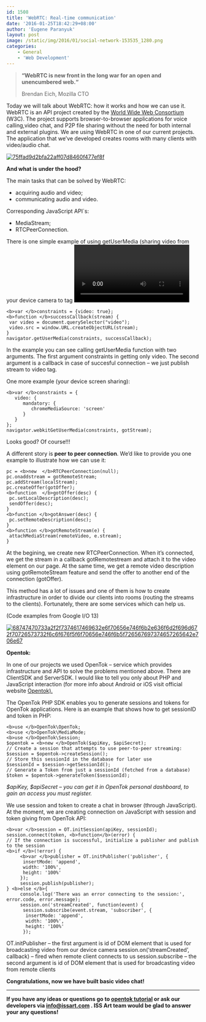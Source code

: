 ```yaml
---
id: 1508
title: 'WebRTC: Real-time communication'
date: '2016-01-25T18:42:29+08:00'
author: 'Eugene Paranyuk'
layout: post
image: /static/img/2016/01/social-network-153535_1280.png
categories:
    - General
    - 'Web Development'
---
```


> **“WebRTC is new front in the long war for an open and unencumbered web.“**
> 
>  Brendan Eich, Mozilla CTO

Today we will talk about WebRTC: how it works and how we can use it. WebRTC is an API project created by the [World Wide Web Consortium](https://en.wikipedia.org/wiki/World_Wide_Web_Consortium) (W3C). The project supports browser-to-browser applications for voice calling,video chat, and P2P file sharing without the need for both internal and external plugins. We are using WebRTC in one of our current projects. The application that we’ve developed creates rooms with many clients with video/audio chat.

[![75ffad9d2bfa22aff07d8460f477ef8f](/static/img/2016/01/75ffad9d2bfa22aff07d8460f477ef8f-300x160.png)](/static/img/2016/01/75ffad9d2bfa22aff07d8460f477ef8f.png)

**And what is under the hood?**

The main tasks that can be solved by WebRTC:

- acquiring audio and video;
- communicating audio and video.

Сorresponding JavaScript API`s:

- MediaStream;
- RTCPeerConnection.

There is one simple example of using getUserMedia (sharing video from your device camera to tag <video>):

```
<b>var </b>constraints = {video: true};
<b>function </b>successCallback(stream) {
 var video = document.querySelector("video");
 video.src = window.URL.createObjectURL(stream);
}
navigator.getUserMedia(constraints, successCallback);
```

In the example you can see calling getUserMedia function with two arguments. The first argument constraints in getting only video. The second argument is a callback in case of succesful connection – we just publish stream to video tag.

One more example (your device screen sharing):

```
<b>var </b>constraints = {
   video: {
      mandatory: {
         chromeMediaSource: 'screen'
      }
   }
};
navigator.webkitGetUserMedia(constraints, gotStream);
```

Looks good? Of course!!!

A different story is **peer to peer connection**. We’d like to provide you one example to illustrate how we can use it:

```
pc = <b>new  </b>RTCPeerConnection(null);
pc.onaddstream = gotRemoteStream;
pc.addStream(localStream);
pc.createOffer(gotOffer);
<b>function  </b>gotOffer(desc) {
 pc.setLocalDescription(desc);
 sendOffer(desc);
}
<b>function </b>gotAnswer(desc) {
 pc.setRemoteDescription(desc);
}
<b>function </b>gotRemoteStream(e) {
 attachMediaStream(remoteVideo, e.stream);
}
```

At the begining, we create new RTCPeerConnection. When it’s connected, we get the stream in a callback gotRemotestream and attach it to the video element on our page. At the same time, we get a remote video description using gotRemoteStream feature and send thе offer to another end of the connection (gotOffer).

This method has a lot of issues and one of them is how to create infrastructure in order to divide our clients into rooms (routing the streams to the clients). Fortunately, there are some services which can help us.

(Code examples from Google I/O 13)

[![68747470733a2f2f7374617469632e6f70656e746f6b2e636f6d2f696d672f70726573732f6c6f676f5f6f70656e746f6b5f726567697374657265642e706e67](/static/img/2016/01/68747470733a2f2f7374617469632e6f70656e746f6b2e636f6d2f696d672f70726573732f6c6f676f5f6f70656e746f6b5f726567697374657265642e706e67-300x90.png)](/static/img/2016/01/68747470733a2f2f7374617469632e6f70656e746f6b2e636f6d2f696d672f70726573732f6c6f676f5f6f70656e746f6b5f726567697374657265642e706e67.png)

**Opentok:**

In one of our projects we used OpenTok – service which provides infrastructure and API to solve the problems mentioned above. There are ClientSDK and ServerSDK. I would like to tell you only about PHP and JavaScript interaction (for more info about Android or iOS visit official website [Opentok).](https://tokbox.com/developer/tutorials/)

The OpenTok PHP SDK enables you to generate sessions and tokens for OpenTok applications. Here is an example that shows how to get sessionID and token in PHP:

```
<b>use </b>OpenTok\OpenTok;
<b>use </b>OpenTok\MediaMode;
<b>use </b>OpenTok\Session;
$opentok = <b>new </b>OpenTok($apiKey, $apiSecret);
// Create a session that attempts to use peer-to-peer streaming:
$session = $opentok->createSession();
// Store this sessionId in the database for later use
$sessionId = $session->getSessionId();
// Generate a Token from just a sessionId (fetched from a database)
$token = $opentok->generateToken($sessionId);
```

*$apiKey, $apiSecret – you can get it in OpenTok personal dashboard, to gain an access you must register.*

We use session and token to create a chat in browser (through JavaScript). At the moment, we are creating connection on JavaScript with session and token giving from OpenTok API:

```
<b>var </b>session = OT.initSession(apiKey, sessionId);
session.connect(token, <b>function</b>(error) {
// If the connection is successful, initialize a publisher and publish to the session
<b>if </b>(!error) {
     <b>var </b>publisher = OT.initPublisher('publisher', {
      insertMode: 'append',
      width: '100%',
      height: '100%'
     });
     session.publish(publisher);
} <b>else </b>{
     console.log('There was an error connecting to the session:', error.code, error.message);
     session.on('streamCreated', function(event) {
      session.subscribe(event.stream, 'subscriber', {
       insertMode: 'append',
       width: '100%',
       height: '100%'
      });
```

OT.initPublisher – the first argument is id of DOM element that is used for broadcasting video from our device camera
session.on(‘streamCreated’, callback) – fired when remote client connects to us
session.subscribe – the second argument is id of DOM element that is used for broadcasting video from remote clients

**Congratulations, now we have built basic video chat!**

- - - - - -

**If you have any ideas or questions go to [opentok tutorial](https://tokbox.com/developer/tutorials/web/basic-video-chat/step-1/) or ask our developers via <info@issart.com> . ISS Art team would be glad to answer your any questions!**